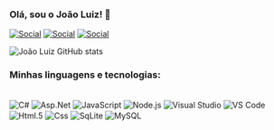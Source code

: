 ### Olá, sou o João Luiz! 💯
[![Social](https://img.shields.io/badge/LinkedIn-0077B5?style=for-the-badge&logo=linkedin&logoColor=white)](https://www.linkedin.com/in/joaoluizglira/)
[![Social](https://img.shields.io/badge/Gmail-D14836?style=for-the-badge&logo=gmail&logoColor=white)](https://mail.google.com/mail/u/1/#inbox?compose=DmwnWrRttFvVSnGQJqgsnXSxzwLxnKdtGZzMmPfCbJvvqxZbkGJmQCknwjJdrDsFhxlcljgkSXDb)
[![Social](https://img.shields.io/badge/Instagram-E4405F?style=for-the-badge&logo=instagram&logoColor=white)](https://www.instagram.com/jl.gradwool/)

![João Luiz GitHub stats](https://github-readme-stats.vercel.app/api?username=JoaoLuizGL&show_icons=true&theme=midnight-purple)
<!-- <img height="180em" src="https://github-readme-stats.vercel.app/api/top-langs/?username=JoaoLuizGL&layout=compact&langs_count=7&theme=gotham"/> -->

### Minhas linguagens e tecnologias: 
<div style = "display: inline_block"><br/>
  <img align="center" alt="C#" src = "https://img.shields.io/badge/C%23-5C2D91?style=for-the-badge&logo=c%23&logoColor=white" />
  <img align="center" alt="Asp.Net" src = "https://img.shields.io/badge/.NET-5C2D91?style=for-the-badge&logo=.net&logoColor=white" />
  <img align="center" alt="JavaScript" src = "https://img.shields.io/badge/JavaScript-F7DF1E?style=for-the-badge&logo=javascript&logoColor=black" />
  <img align="center" alt="Node.js" src = "https://img.shields.io/badge/Node.js-218918?style=for-the-badge&logo=node.js&logoColor=black" />
  <img align="center" alt="Visual Studio" src="https://img.shields.io/badge/Visual Studio-5C2D91?logo=visual-studio&logoColor=white&style=for-the-badge" />
  <img align="center" alt="VS Code" src="https://img.shields.io/badge/VS Code-007ACC?logo=visual-studio-code&logoColor=white&style=for-the-badge" />
  <img align="center" alt="Html.5" src = "https://img.shields.io/badge/HTML-E34F26?style=for-the-badge&logo=html5&logoColor=white" />
  <img align="center" alt="Css" src = "https://img.shields.io/badge/CSS-239120?&style=for-the-badge&logo=css3&logoColor=white" />
  <img align="center" alt="SqLite" src = "https://img.shields.io/badge/SQLite-09425F?style=for-the-badge&logo=sqlite&logoColor=white" />
  <img align="center" alt="MySQL" src = "https://img.shields.io/badge/MySQL-00000F?style=for-the-badge&logo=mysql&logoColor=white" />
</div>
